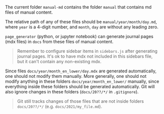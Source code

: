 The current folder `manual-md` contains the folder `manual` that contains md files of manual content.

The relative path of any of these files should be `manual/year/month/day.md`, where `year` is a 4-digit number, and `month`, `day` are without any leading zero.

`page_generator` (python, or jupyter notebook) can generate journal pages (mdx files) in `docs` from these files of manual content.

> Remember to configure sidebar items in `sidebars.js` after generating journal pages. It's ok to have mdx not included in this sidebars file, but it can't contain any non-existing mdx.

Since files `docs/year/month_en_lower/day.mdx` are generated automatically, one should not modify them manually. More generally, one should not modify anything in these folders `docs/year/month_en_lower/` manually, since everything inside these folders should be generated automatically. Git will also ignore changes in these folders (`docs/20??/*/` in `.gitignore`).

> Git still tracks changes of those files that are not inside folders `docs/20??/*/` (e.g. `docs/2021/my_file.md`).